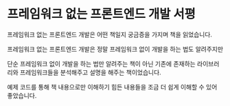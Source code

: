 # 프레임워크 없는 프론트엔드 개발 서평

프레임워크 없는 프론트엔드 개발은 어떤 책일지 궁금증을 가지며 책을 읽었습니다.

프레임워크 없는 프론트엔드 개발은 정말 프레임워크 없이 개발을 하는 법도 알려주지만

단순 프레임워크 없이 개발을 하는 법만 알려주는 책이 아닌 기존에 존재하는 라이브러리와 프레임워크들을 분석해주고 설명을 해주는 책이었습니다.

예제 코드를 통해 책 내용으로만 이해하기 힘든 내용들을 조금 더 쉽게 이해할 수 있어 좋았습니다.
